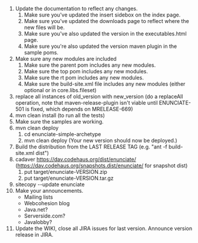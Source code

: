 1. Update the documentation to reflect any changes.
    1. Make sure you've updated the insert sidebox on the index page.
    2. Make sure you've updated the downloads page to reflect where the new files will be.
    3. Make sure you've also updated the version in the executables.html page.
    4. Make sure you're also updated the version maven plugin in the sample poms.
2. Make sure any new modules are included
    1. Make sure the parent pom includes any new modules.
    2. Make sure the top pom includes any new modules.
    3. Make sure the rt pom includes any new modules.
    4. Make sure the build-site.xml file includes any new modules (either optional or in core.libs.fileset)
3. replace all instances of old_version with new_version (do a replaceAll operation, note that maven-release-plugin
    isn't viable until ENUNCIATE-501 is fixed, which depends on MRELEASE-669)
4. mvn clean install (to run all the tests)
5. Make sure the samples are working.
6. mvn clean deploy
    1. cd enunciate-simple-archetype
    2. mvn clean deploy
    (Your new version should now be deployed.)
7. Build the distribution from the LAST RELEASE TAG (e.g. "ant -f build-site.xml dist")
8. cadaver https://dav.codehaus.org/dist/enunciate/ (https://dav.codehaus.org/snapshots.dist/enunciate/ for snapshot dist)
    1. put target/enunciate-VERSION.zip
    2. put target/enunciate-VERSION.tar.gz
9. sitecopy --update enunciate
10. Make your announcements.
    * Mailing lists
    * Webcohesion blog
    * Java.net?
    * Serverside.com?
    * Javalobby?
11. Update the WIKI, close all JIRA issues for last version.  Announce version release in JIRA.
